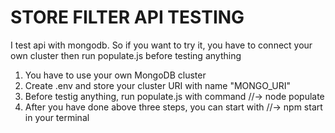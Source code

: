 # STORE FILTER API TESTING

I test api with mongodb. So if you want to try it, you have to connect your own cluster then run populate.js before testing anything

1. You have to use your own MongoDB cluster
2. Create .env and store your cluster URI with name "MONGO_URI"
3. Before testig anything, run populate.js
with command //-> node populate
4. After you have done above three steps,
you can start with //-> npm start in your terminal